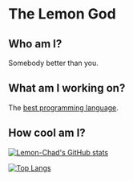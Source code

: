 # The Lemon God

## Who am I?

Somebody better than you.

## What am I working on?

The [best programming language](https://github.com/Lemon-Chad/jpizza).

## How cool am I?

[![Lemon-Chad's GitHub stats](https://github-readme-stats.vercel.app/api?username=Lemon-Chad&show_icons=true&text_color=FFFFE1&title_color=FFFFE1)](https://github.com/anuraghazra/github-readme-stats)

[![Top Langs](https://github-readme-stats.vercel.app/api/top-langs/?username=Lemon-Chad&show_icons=true&theme=react)](https://github.com/anuraghazra/github-readme-stats)
